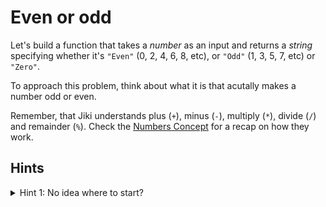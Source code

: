# Even or odd

Let's build a function that takes a _number_ as an input and returns a _string_ specifying whether it's `"Even"` (0, 2, 4, 6, 8, etc), or `"Odd"` (1, 3, 5, 7, etc) or `"Zero"`.

To approach this problem, think about what it is that acutally makes a number odd or even.

Remember, that Jiki understands plus (`+`), minus (`-`), multiply (`*`), divide (`/`) and remainder (`%`). Check the [Numbers Concept](https://exercism.org/bootcamp/concepts/numbers) for a recap on how they work.

## Hints

<details>
<summary>Hint 1: No idea where to start?</summary>

A good way of working out if a number is even or odd is to check whether it has a remainder when it's divided by 2.

You probably remember from school that a remainder is what’s left over when you divide a number but can’t divide it evenly. In other words, it’s the part of the number that doesn’t fit into equal groups.

For example, if you divide 7 by 3, you can fit two groups of 3 into 7 (since 3 + 3 = 6), but there’s 1 left over. That leftover 1 is the remainder. And that remainder makes it an odd number.

So to solve this exercise, you might like to use the **[remainder operator](https://exercism.org/bootcamp/concepts/numbers)**.

</details>
